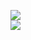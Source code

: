 [![](https://img.shields.io/badge/Made%20With-Github%20Spray-lightgrey.svg?style=for-the-badge&logo=github)](https://github.com/Annihil/github-spray#30390)  
[![](https://i.imgur.com/2DrTn0Z.gif)](https://github.com/Annihil/github-spray)